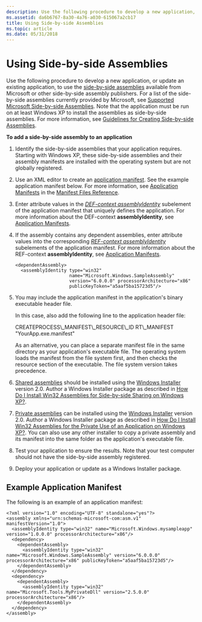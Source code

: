 ```yaml
---
description: Use the following procedure to develop a new application, or update an existing application, to use the side-by-side assemblies available from Microsoft or other side-by-side assembly publishers.
ms.assetid: da6b6767-8a30-4a76-a030-615067a2cb17
title: Using Side-by-side Assemblies
ms.topic: article
ms.date: 05/31/2018
---
```


# Using Side-by-side Assemblies

Use the following procedure to develop a new application, or update an existing application, to use the [side-by-side assemblies](about-side-by-side-assemblies-.md) available from Microsoft or other side-by-side assembly publishers. For a list of the side-by-side assemblies currently provided by Microsoft, see [Supported Microsoft Side-by-side Assemblies](supported-microsoft-side-by-side-assemblies.md). Note that the application must be run on at least Windows XP to install the assemblies as side-by-side assemblies. For more information, see [Guidelines for Creating Side-by-side Assemblies](guidelines-for-creating-side-by-side-assemblies.md).

**To add a side-by-side assembly to an application**

1.  Identify the side-by-side assemblies that your application requires. Starting with Windows XP, these side-by-side assemblies and their assembly manifests are installed with the operating system but are not globally registered.
2.  Use an XML editor to create an [application manifest](application-manifests.md). See the example application manifest below. For more information, see [Application Manifests](application-manifests.md) in the [Manifest Files Reference](manifest-files-reference.md).
3.  Enter attribute values in the [*DEF-context assemblyIdentity*](d-sbscs-gly.md) subelement of the application manifest that uniquely defines the application. For more information about the DEF-context **assemblyIdentity**, see [Application Manifests](application-manifests.md).
4.  If the assembly contains any dependent assemblies, enter attribute values into the corresponding [*REF-context assemblyIdentity*](r-sbscs-gly.md) subelements of the application manifest. For more information about the REF-context **assemblyIdentity**, see [Application Manifests](application-manifests.md).

    ``` syntax
    <dependentAssembly>
      <assemblyIdentity type="win32"
                        name="Microsoft.Windows.SampleAssembly"
                        version="6.0.0.0" processorArchitecture="x86"
                        publicKeyToken="a5aaf5ba15723d5"/>
    ```

5.  You may include the application manifest in the application's binary executable header file.

    In this case, also add the following line to the application header file:

    <dl> CREATEPROCESS\_MANIFEST\_RESOURCE\_ID RT\_MANIFEST "YourApp.exe.manifest"  
    </dl>

    As an alternative, you can place a separate manifest file in the same directory as your application's executable file. The operating system loads the manifest from the file system first, and then checks the resource section of the executable. The file system version takes precedence.

6.  [Shared assemblies](/windows/desktop/Msi/shared-assemblies) should be installed using the [Windows Installer](../msi/windows-installer-portal.md) version 2.0. Author a Windows Installer package as described in [How Do I Install Win32 Assemblies for Side-by-side Sharing on Windows XP?](../msi/installing-win32-assemblies-for-side-by-side-sharing-on-windows-xp.md).
7.  [Private assemblies](/windows/desktop/Msi/private-assemblies) can be installed using the [Windows Installer](../msi/windows-installer-portal.md) version 2.0. Author a Windows Installer package as described in [How Do I Install Win32 Assemblies for the Private Use of an Application on Windows XP?](../msi/installing-win32-assemblies-for-the-private-use-of-an-application-on-windows-xp.md). You can also use any other installer to copy a private assembly and its manifest into the same folder as the application's executable file.
8.  Test your application to ensure the results. Note that your test computer should not have the side-by-side assembly registered.
9.  Deploy your application or update as a Windows Installer package.

## Example Application Manifest

The following is an example of an application manifest:

``` syntax
<?xml version="1.0" encoding="UTF-8" standalone="yes"?>
<assembly xmlns="urn:schemas-microsoft-com:asm.v1" manifestVersion="1.0">
  <assemblyIdentity type="win32" name="Microsoft.Windows.mysampleapp" version="1.0.0.0" processorArchitecture="x86"/>
  <dependency>
    <dependentAssembly>
      <assemblyIdentity type="win32" name="Microsoft.Windows.SampleAssembly" version="6.0.0.0" processorArchitecture="x86" publicKeyToken="a5aaf5ba15723d5"/>
    </dependentAssembly>
  </dependency>
  <dependency>
    <dependentAssembly>
      <assemblyIdentity type="win32" name="Microsoft.Tools.MyPrivateDll" version="2.5.0.0" processorArchitecture="x86"/>
    </dependentAssembly>
  </dependency>
</assembly>
```

 

 
